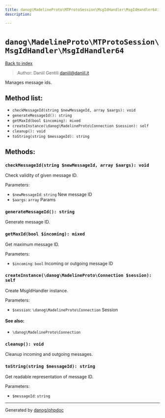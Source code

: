 ```yaml
---
title: danog\MadelineProto\MTProtoSession\MsgIdHandler\MsgIdHandler64: Manages message ids.
description: 

---
```

# `danog\MadelineProto\MTProtoSession\MsgIdHandler\MsgIdHandler64`
[Back to index](../../../../index.md)

> Author: Daniil Gentili <daniil@daniil.it>  
  

Manages message ids.  




## Method list:
* `checkMessageId(string $newMessageId, array $aargs): void`
* `generateMessageId(): string`
* `getMaxId(bool $incoming): mixed`
* `createInstance(\danog\MadelineProto\Connection $session): self`
* `cleanup(): void`
* `toString(string $messageId): string`

## Methods:
### `checkMessageId(string $newMessageId, array $aargs): void`

Check validity of given message ID.


Parameters:
* `$newMessageId`: `string` New message ID  
* `$aargs`: `array` Params  



### `generateMessageId(): string`

Generate message ID.



### `getMaxId(bool $incoming): mixed`

Get maximum message ID.


Parameters:
* `$incoming`: `bool` Incoming or outgoing message ID  



### `createInstance(\danog\MadelineProto\Connection $session): self`

Create MsgIdHandler instance.


Parameters:
* `$session`: `\danog\MadelineProto\Connection` Session  


#### See also: 
* `\danog\MadelineProto\Connection`




### `cleanup(): void`

Cleanup incoming and outgoing messages.



### `toString(string $messageId): string`

Get readable representation of message ID.


Parameters:
* `$messageId`: `string`   



---
Generated by [danog/phpdoc](https://phpdoc.daniil.it)
